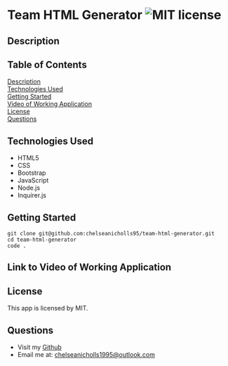 # Team HTML Generator ![MIT license](https://img.shields.io/badge/license-MIT-green)

## Description

## Table of Contents

[Description](#description)  
[Technologies Used](#technologies-used)  
[Getting Started](#getting-started)  
[Video of Working Application](#link-to-video-of-working-application)  
[License](#license)  
[Questions](#questions)

## Technologies Used

- HTML5
- CSS
- Bootstrap
- JavaScript
- Node.js
- Inquirer.js

## Getting Started

```
git clone git@github.com:chelseanicholls95/team-html-generator.git
cd team-html-generator
code .
```

## Link to Video of Working Application

## License

This app is licensed by MIT.

## Questions

- Visit my [Github](https://github.com/chelseanicholls95)
- Email me at: chelseanicholls1995@outlook.com
